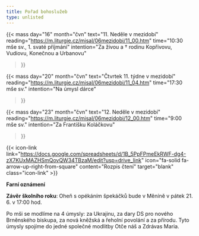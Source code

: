 ```yaml
---
title: Pořad bohoslužeb
type: unlisted
---
```


{{< mass 
day="16" 
month="čvn" 
text="11. Neděle v mezidobí" 
reading="https://m.liturgie.cz/misal/06mezidobi/11_00.htm" 
time="10:30 mše sv., 1. svaté příjmání" 
intention="Za živou a † rodinu Kopřivovu, Vudiovu, Konečnou a Urbanovu" 
>}}

{{< mass 
day="20" 
month="čvn" 
text="Čtvrtek 11. týdne v mezidobí" 
reading="https://m.liturgie.cz/misal/06mezidobi/11_04.htm" 
time="17:30 mše sv." 
intention="Na úmysl dárce" 
>}}

{{< mass 
day="23" 
month="čvn" 
text="12. Neděle v mezidobí" 
reading="https://m.liturgie.cz/misal/06mezidobi/12_00.htm" 
time="9:00 mše sv." 
intention="Za Františku Koláčkovu" 
>}}

{{< icon-link link="https://docs.google.com/spreadsheets/d/1B_5PpFPmeEkRWF-dg4-zX7KUxMAZHSmQovQW34TBzaM/edit?usp=drive_link" icon="fa-solid fa-arrow-up-right-from-square" content="Rozpis čtení" target="blank" class="icon-link" >}}

**Farní oznámení**

**Závěr školního roku**: Oheň s opékáním špekáčků bude v Měníně v pátek 21. 6. v 17:00 hod.

Po mši se modlíme na 4 úmysly: za Ukrajinu, za dary DS pro nového Brněnského biskupa, za nová kněžská a řeholní povolání a za přírodu. Tyto úmysly spojíme do jedné společné modlitby Otče náš a Zdrávas Maria.